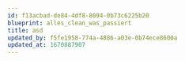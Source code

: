 ```yaml
---
id: f13acbad-de84-4df8-8094-0b73c6225b20
blueprint: alles_clean_was_passiert
title: asd
updated_by: f5fe1958-774a-4886-a03e-0b74ece8600a
updated_at: 1670887907
---
```

